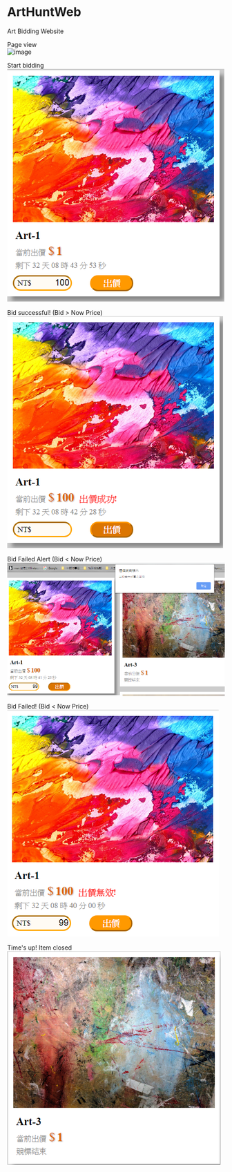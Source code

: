 # ArtHuntWeb
Art Bidding Website

Page view   
![image](view1.png)

Start bidding    
![image](item.png) 

Bid successful! (Bid > Now Price)   
![image](item-1.png)

Bid Failed Alert (Bid < Now Price)   
![image](item-2.png)

Bid Failed! (Bid < Now Price)   
![image](item-3.png)

Time's up! Item closed   
![image](item-4.png)

